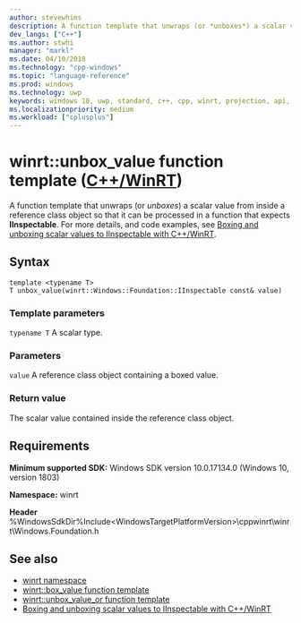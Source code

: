 ```yaml
---
author: stevewhims
description: A function template that unwraps (or *unboxes*) a scalar value from inside a reference class object so that it can be processed in a function that expects **IInspectable**.
dev_langs: ["C++"]
ms.author: stwhi
manager: "markl"
ms.date: 04/10/2018
ms.technology: "cpp-windows"
ms.topic: "language-reference"
ms.prod: windows
ms.technology: uwp
keywords: windows 10, uwp, standard, c++, cpp, winrt, projection, api, reference, box, boxing, unbox, unboxing
ms.localizationpriority: medium
ms.workload: ["cplusplus"]
---
```


# winrt::unbox_value function template ([C++/WinRT](/windows/uwp/cpp-and-winrt-apis/intro-to-using-cpp-with-winrt))
A function template that unwraps (or *unboxes*) a scalar value from inside a reference class object so that it can be processed in a function that expects **IInspectable**. For more details, and code examples, see [Boxing and unboxing scalar values to IInspectable with C++/WinRT](/windows/uwp/cpp-and-winrt-apis/boxing).

## Syntax
```cppwinrt
template <typename T>
T unbox_value(winrt::Windows::Foundation::IInspectable const& value)
```

### Template parameters
`typename T`
A scalar type.

### Parameters
`value`
A reference class object containing a boxed value.

### Return value 
The scalar value contained inside the reference class object.

## Requirements
**Minimum supported SDK:** Windows SDK version 10.0.17134.0 (Windows 10, version 1803)

**Namespace:** winrt

**Header** %WindowsSdkDir%Include\<WindowsTargetPlatformVersion>\cppwinrt\winrt\Windows.Foundation.h

## See also 
* [winrt namespace](winrt.md)
* [winrt::box_value function template](box-value.md)
* [winrt::unbox_value_or function template](unbox-value-or.md)
* [Boxing and unboxing scalar values to IInspectable with C++/WinRT](/windows/uwp/cpp-and-winrt-apis/boxing)
